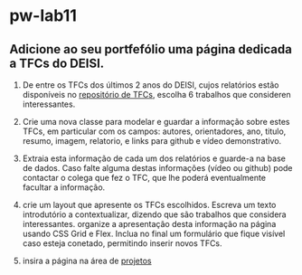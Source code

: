 # pw-lab11

## Adicione ao seu portfefólio uma página dedicada a TFCs do DEISI. 

1. De entre os TFCs dos últimos 2 anos do DEISI, cujos relatórios estão disponíveis no [repositório de TFCs](https://github.com/ULHT-PW/tfcs-repo), escolha 6 trabalhos que consideren interessantes.

2. Crie uma nova classe para modelar e guardar a informação sobre estes TFCs, em particular com os campos: autores, orientadores, ano, titulo, resumo, imagem, relatorio, e links para github e vídeo demonstrativo. 

3. Extraia esta informação de cada um dos relatórios e guarde-a na base de dados. Caso falte alguma destas informações (vídeo ou github) pode contactar o colega que fez o TFC, que lhe poderá eventualmente facultar a informação. 

4. crie um layout que apresente os TFCs escolhidos. Escreva um texto introdutório a contextualizar, dizendo que são trabalhos que considera interessantes. organize a apresentação desta informação na página usando CSS Grid e Flex. Inclua no final um formulário que fique visível caso esteja conetado, permitindo inserir novos TFCs.

5. insira a página na área de [projetos](https://github.com/ULHT-PW/pw-lab9#6-estrutura-)
